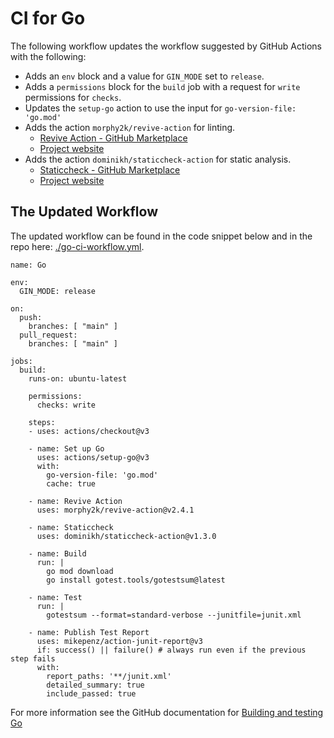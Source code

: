 # CI for Go

The following workflow updates the workflow suggested by GitHub Actions with the following:

- Adds an `env` block and a value for `GIN_MODE` set to `release`.
- Adds a `permissions` block for the `build` job with a request for `write` permissions for `checks`.
- Updates the `setup-go` action to use the input for `go-version-file: 'go.mod'`
- Adds the action `morphy2k/revive-action` for linting.
  - [Revive Action - GitHub Marketplace](https://github.com/marketplace/actions/revive-action)
  - [Project website](https://github.com/mgechev/revive)
- Adds the action `dominikh/staticcheck-action` for static analysis.
  - [Staticcheck - GitHub Marketplace](https://github.com/marketplace/actions/staticcheck)
  - [Project website](https://staticcheck.io/)


## The Updated Workflow
The updated workflow can be found in the code snippet below and in the repo here: [./go-ci-workflow.yml](./go-ci-workflow.yml).

    name: Go

    env:
      GIN_MODE: release

    on:
      push:
        branches: [ "main" ]
      pull_request:
        branches: [ "main" ]

    jobs:
      build:
        runs-on: ubuntu-latest

        permissions:
          checks: write

        steps:
        - uses: actions/checkout@v3

        - name: Set up Go
          uses: actions/setup-go@v3
          with:
            go-version-file: 'go.mod'
            cache: true

        - name: Revive Action
          uses: morphy2k/revive-action@v2.4.1

        - name: Staticcheck
          uses: dominikh/staticcheck-action@v1.3.0

        - name: Build
          run: |
            go mod download
            go install gotest.tools/gotestsum@latest

        - name: Test
          run: |
            gotestsum --format=standard-verbose --junitfile=junit.xml

        - name: Publish Test Report
          uses: mikepenz/action-junit-report@v3
          if: success() || failure() # always run even if the previous step fails
          with:
            report_paths: '**/junit.xml'
            detailed_summary: true
            include_passed: true


 For more information see the GitHub documentation for [Building and testing Go](https://docs.github.com/en/actions/automating-builds-and-tests/building-and-testing-go)
